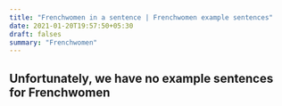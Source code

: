 ```yaml
---
title: "Frenchwomen in a sentence | Frenchwomen example sentences"
date: 2021-01-20T19:57:50+05:30
draft: falses
summary: "Frenchwomen"
---
```

## Unfortunately, we have no example sentences for Frenchwomen                 
